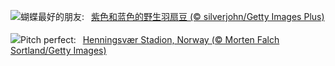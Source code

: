 ![](https://www.bing.com/th?id=OHR.WildLupine_ZH-CN6623952879_UHD.jpg&w=1000)蝴蝶最好的朋友:&nbsp;&ensp;[紫色和蓝色的野生羽扇豆 (© silverjohn/Getty Images Plus)](https://www.bing.com/th?id=OHR.WildLupine_ZH-CN6623952879_UHD.jpg)
<br><br/>
![](https://www.bing.com/th?id=OHR.FootballField_EN-US1266832046_UHD.jpg&w=1000)Pitch perfect:&nbsp;&ensp;[Henningsvær Stadion, Norway (© Morten Falch Sortland/Getty Images)](https://www.bing.com/th?id=OHR.FootballField_EN-US1266832046_UHD.jpg)
<br><br/>
